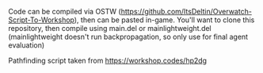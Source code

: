 Code can be compiled via OSTW (https://github.com/ItsDeltin/Overwatch-Script-To-Workshop), then can be pasted in-game.
You'll want to clone this repository, then compile using main.del or mainlightweight.del (mainlightweight doesn't run backpropagation, so only use for final agent evaluation)

Pathfinding script taken from https://workshop.codes/hp2dg 

